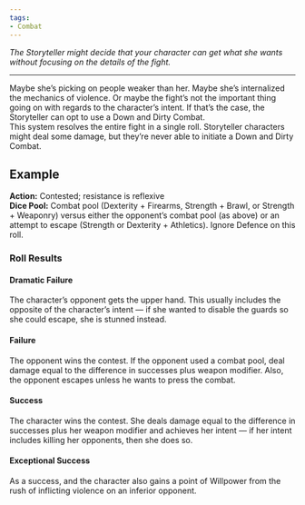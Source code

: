 ```yaml
---
tags:
- Combat
---
```


_The Storyteller might decide that your character can get what she wants without focusing on the details of the fight._

---

Maybe she’s picking on people weaker than her. Maybe she’s internalized the mechanics of violence. Or maybe the fight’s not the important thing going on with regards to the character’s intent. If that’s the case, the Storyteller can opt to use a Down and Dirty Combat.\
This system resolves the entire fight in a single roll. Storyteller characters might deal some damage, but they’re never able to initiate a Down and Dirty Combat.

## Example

**Action:** Contested; resistance is reflexive\
**Dice Pool:** Combat pool (Dexterity + Firearms, Strength + Brawl, or Strength + Weaponry) versus either the opponent’s combat pool (as above) or an attempt to escape (Strength or Dexterity + Athletics). Ignore Defence on this roll.

### Roll Results

#### Dramatic Failure

The character’s opponent gets the upper hand. This usually includes the opposite of the character’s intent — if she wanted to disable the guards so she could escape, she is stunned instead.

#### Failure

The opponent wins the contest. If the opponent used a combat pool, deal damage equal to the difference in successes plus weapon modifier. Also, the opponent escapes unless he wants to press the combat.

#### Success

The character wins the contest. She deals damage equal to the difference in successes plus her weapon modifier and achieves her intent — if her intent includes killing her opponents, then she does so.

#### Exceptional Success

As a success, and the character also gains a point of Willpower from the rush of inflicting violence on an inferior opponent.